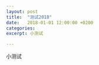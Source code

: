 ```yaml
---
layout: post
title:  "测试2018"
date:   2018-01-01 12:00:00 +0200
categories: 
excerpt: 小测试

---
```


小测试